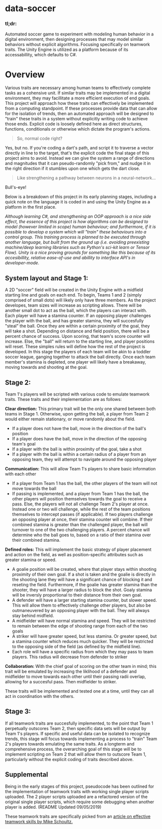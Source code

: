 # data-soccer
### tl;dr:
Automated soccer game to experiment with modeling human behavior in a digital environment, then designing processes that may model similar behaviors without explicit algorithms. Focusing specifically on teamwork traits. The Unity Engine is utilized as a platform because of its accessabillity, which defaults to C#.

# Overview
Various traits are necessary among human teams to effectively complete tasks as a cohensive unit. If similar traits may be implemented in a digital environment, they may facillitate a more efficient execution of end goals. This project will approach how these traits can effectively be implemented from a computing standpoint. If these processes provide data that can allow for the isolation of trends, then an automated approach will be designed to "train" these traits in a system without explicitly writing code to achieve those ends. Explicit code is loosely defined here as direct structures, functions, conditionals or otherwise which dictate the program's actions. 
>So, normal code right? 

Yes, but no. If you're coding a dart's path, and script it to traverse a vector directly in line to the target, that's the explicit code the final stage of this project aims to avoid. Instead we can give the system a range of directions and magnitudes that it can pseudo-randomly "pick from," and nudge it in the right direction if it stumbles upon one which gets the dart close.
>Like strengthening a pathway between neurons in a neural-network...

Bull's-eye!

Below is a breakdown of this project in its early planning stages, including a quick note on the language it is coded in and using the Unity Engine as a platform in the first place.

*Although learning C#, and strengthening an OOP approach is a nice side effect, the essence of this project is how algorithms can be designed to model (however limited in scope) human behaviour; and furthermore, if it is possible to develop a system which will "train" these behaviours into a control group. This training process is planned to be executed through another language, but built from the ground up (i.e. avoiding preexisting machine/deep learning libraries such as Python's sci-kit learn or Tensor Flow). Unity is a nice proving grounds for something like this because of its accesibillity, relative ease-of-use and abillity to interface API's in developer-mode.*

System layout and Stage 1:
-
A 2D "soccer" field will be created in the Unity Engine with a midfield starting line and goals on each end. To begin, Teams 1 and 2 (simply comprised of small dots) will likely only have three members. As the project developes, team sizes will increase as scripting allows. There will be another small dot to act as the ball, which the players can interact with. Each player will have a stamina counter. If an opposing player challenges the player with the ball, and has greater stamina, they will succesfully "steal" the ball. Once they are within a certain proximity of the goal, they will take a shot. Depending on distance and field position, there will be a percent chance of success. Upon scoring, that team's score counter will increase. Else, the "ball" will return to the starting line, and player positions will reset. These simples rules will define how the rest of the project is developed. In this stage the players of each team will be akin to a toddler soccer league, ganging together to attack the ball directly. Once each team member's stamina is depleted, one player will likely have a breakaway, moving towards and shooting at the goal.

Stage 2:
-
Team 1's players will be scripted with various code to emulate teamwork traits. These traits and their implementation are as follows:

__Clear direction:__ This primary trait will be the only one shared between both teams in Stage 1. Otherwise, upon getting the ball, a player from Team 2 would either remain stationary, or move randomly about the field.
* If a player does not have the ball, move in the direction of the ball's position
* If a player does have the ball, move in the direction of the opposing team's goal
* If a player with the ball is within proximity of the goal, take a shot
* If a player with the ball is within a certain radius of a player from an opposing team, they will attempt to navigate around the opposing player

__Communication:__ This will allow Team 1's players to share basic information with each other
* If a player from Team 1 has the ball, the other players of the team will not move towards the ball
* If passing is implemented, and a player from Team 1 has the ball, the other players will position themselves towards the goal to receive a pass. Else, the players will not all challenge Team 2's player at once. Instead one or two will challenge, while the rest of the team positions themselves to intercept passes (if applicable). If two players challenge an opposing player at once, their stamina counter will combine. If their combined stamina is greater than the challenged player, the ball will turnover to one of the two challenging players. A percent chance will determine who the ball goes to, based on a ratio of their stamina over their combined stamina.

__Defined roles:__ This will implement the basic strategy of player placement and action on the field, as well as position-specific attributes such as greater stamina or speed.
* A goalie position will be created, where that player stays within shooting proximity of their own goal. If a shot is taken  and the goalie is directly in the shooting lane they will have a significant chance of blocking it and reseting the field. Furthermore, if the goalie has greater stamina than the shooter, they will have a larger radius to block the shot. Goaly stamina will be inversly proportional to their distance from their own goal.
* A defender will have a larger starting stamina counter, but slower speed. This will allow them to effectively challenge other players, but also be outmaneuvered by an opposing player with the ball. They will always stay behind midfield.
* A midfielder will have normal stamina and speed. They will be restricted to remain between the edge of shooting range from each of the two goals
* A striker will have greater speed, but less stamina. Or greater speed, but a stamina counter which reduces much quicker. They will be restricted to the opposing side of the field (as defined by the midfield line).
* Each role will have a specific radius from which they may pass to team players. This radius will decrease from defender to 
striker

__Collaboration:__ With the chief goal of scoring on the other team in mind; this trait will be emulated by increasing the liklihood of a defender and midfielder to move towards each other until their passing radii overlap, allowing for a succesful pass. Then midfielder to striker.

These traits will be implemented and tested one at a time, until they can all act in coordination with the others.

Stage 3:
-
If all teamwork traits are succesfully implemented, to the point that Team 1 perpetually outscores Team 2, then specific data sets will be output by Team 1's players. If specific and useful data can be isolated to recognize trends, this stage will focus towards implementing a process to "train" Team 2's players towards emulating the same traits. As a longterm and comprehensive process, the overarching goal of this stage will be to implement scripting on Team 2 that will allow them to outscore Team 1, particularly without the explicit coding of traits described above.

Supplemental
-
Being in the early stages of this project, pseudocode has been outlined for the implementation of teamwork traits with working single player scripts uploaded. The 2 player scripts uploaded are a refactored version of the original single player scripts, which require some debugging when another player is added. (README Updated 09/05/2019)

These teamwork traits are specifically picked from an [article on effective teamwork skills by Mike Schoultz.](https://medium.com/@mikeschoultz/10-team-characteristics-for-effective-teamwork-e0429b362ddd)





